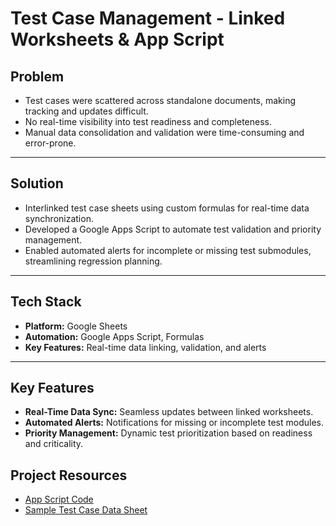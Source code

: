 # **Test Case Management - Linked Worksheets & App Script**  

## **Problem**  
- Test cases were scattered across standalone documents, making tracking and updates difficult.  
- No real-time visibility into test readiness and completeness.  
- Manual data consolidation and validation were time-consuming and error-prone.  

---

## **Solution**  
- Interlinked test case sheets using custom formulas for real-time data synchronization.  
- Developed a Google Apps Script to automate test validation and priority management.  
- Enabled automated alerts for incomplete or missing test submodules, streamlining regression planning.  

---

## **Tech Stack**  
- **Platform:** Google Sheets  
- **Automation:** Google Apps Script, Formulas  
- **Key Features:** Real-time data linking, validation, and alerts  

---

## **Key Features**  
- **Real-Time Data Sync:** Seamless updates between linked worksheets.  
- **Automated Alerts:** Notifications for missing or incomplete test modules.  
- **Priority Management:** Dynamic test prioritization based on readiness and criticality.  


## **Project Resources**
- [App Script Code](./docs/TC_AppScript.java)  
- [Sample Test Case Data Sheet](https://docs.google.com/spreadsheets/d/1dvx_a2qMpUCsmJljF9rhgPhqlST-HyJKA2Ylgbvgq-U/edit?pli=1&gid=1546148953#gid=1546148953)
